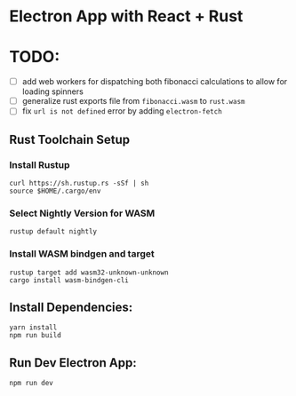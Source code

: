 # Electron App with React + Rust

# TODO:
- [ ] add web workers for dispatching both fibonacci calculations to allow for loading spinners
- [ ] generalize rust exports file from `fibonacci.wasm` to `rust.wasm`
- [ ] fix `url is not defined` error by adding `electron-fetch`

## Rust Toolchain Setup
### Install Rustup
```
curl https://sh.rustup.rs -sSf | sh
source $HOME/.cargo/env
```
### Select Nightly Version for WASM
```
rustup default nightly
```
### Install WASM bindgen and target
```
rustup target add wasm32-unknown-unknown
cargo install wasm-bindgen-cli
```

## Install Dependencies:
```
yarn install
npm run build
```

## Run Dev Electron App:
```
npm run dev
```
